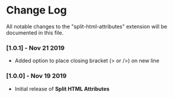 # Change Log

All notable changes to the "split-html-attributes" extension will be documented in this file.

### [1.0.1] - Nov 21 2019

- Added option to place closing bracket (> or />) on new line

### [1.0.0] - Nov 19 2019

- Initial release of **Split HTML Attributes**